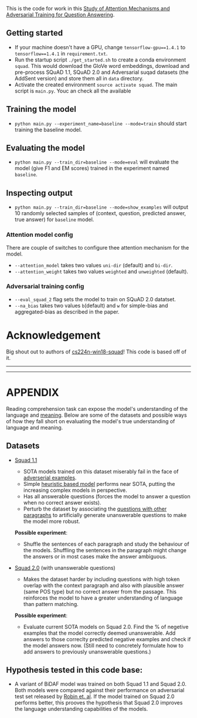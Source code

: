 This is the code for work in this [Study of Attention Mechanisms and Adversarial Training for Question Answering]. 

## Getting started
- If your machine doesn't have a GPU, change `tensorflow-gpu==1.4.1` to `tensorflow==1.4.1` in `requirement.txt`.
- Run the startup script `./get_started.sh` to create a conda environment `squad`. This would download the GloVe word embeddings, download and pre-process SQuAD 1.1, SQuAD 2.0 and Adversarial suqad datasets (the AddSent version) and store them all in `data` directory. 
- Activate the created environment `source activate squad`. The main script is `main.py`. Youc an check all the available 

## Training the model
- `python main.py --experiment_name=baseline --mode=train` should start training the baseline model.
## Evaluating the model
- `python main.py --train_dir=baseline --mode=eval` will evaluate the model (give F1 and EM scores) trained in the experiment named `baseline`.
## Inspecting output
- `python main.py --train_dir=baseline --mode=show_examples` will output 10 randomly selected samples of (context, question, predicted answer, true answer) for `baseline` model.

### Attention model config
There are couple of switches to configure thee attention mechanism for the model.
- `--attention_model` takes two values `uni-dir` (default) and `bi-dir`.
- `--attention_weight` takes two values `weighted` and `unweighted` (default).
### Adversarial training config
- `--eval_squad_2` flag sets the model to train on SQuAD 2.0 datatset.
- `--na_bias` takes two values `b`(default) and `w` for simple-bias and aggregated-bias as described in the paper.

# Acknowledgement
Big shout out to authors of [cs224n-win18-squad]! This code is based off of it.

----
----

# APPENDIX

Reading comprehension task can expose the model's understanding of the language and [meaning](https://plato.stanford.edu/entries/meaning/). Below are some of the datasets and possible ways of how they fall short on evaluating the model's true understanding of language and meaning.

## Datasets
- [Squad 1.1][1]
  * SOTA models trained on this dataset miserably fail in the face of [adverserial examples].
  * Simple [heuristic based model] performs near SOTA, putting the increasing complex models in perspective.
  * Has all answerable questions (forces the model to answer a question when no correct answer exists).
  * Perturb the dataset by associating the [questions with other paragraphs] to artificially generate unanswerable questions to make the model more robust.
  
  **Possible experiment**: 
  * Shuffle the sentences of each paragraph and study the behaviour of the models. Shuffling the sentences in the paragraph might change the answers or in most cases make the answer ambiguous.
- [Squad 2.0][2] (with unanswerable questions)
  * Makes the dataset harder by including questions with high token overlap with the context paragraph and also with plausible answer (same POS type) but no correct answer from the passage. This reinforces the model to have a greater understanding of language than pattern matching.
  
  **Possible experiment**: 
  * Evaluate current SOTA models on Squad 2.0. Find the % of negetive examples that the model correctly deemed unanswerable. Add answers to those correclty predicted negative examples and check if the model answers now. (Still need to concretely formulate how to add answers to previously unanswerable questions.)

## Hypothesis tested in this code base:
* A variant of BiDAF model was trained on both Squad 1.1 and Squad 2.0. Both models were compared against their performance on adversarial test set released by [Robin et. al]. If the model trained on Squad 2.0 performs better, this prooves the hypothesis that Squad 2.0 improves the language understanding capabilities of the models.
 
 [1]: https://arxiv.org/abs/1606.05250
 [2]: https://arxiv.org/abs/1806.03822
 [adverserial examples]: https://arxiv.org/abs/1707.07328
 [Robin et. al]: https://arxiv.org/abs/1707.07328
 [heuristic based model]: https://arxiv.org/abs/1703.04816
 [questions with other paragraphs]: https://arxiv.org/pdf/1710.10723.pdf
 [cs224n-win18-squad]: https://github.com/abisee/cs224n-win18-squad 
 [Study of Attention Mechanisms and Adversarial Training for Question Answering]: https://drive.google.com/file/d/1Y-cmOsCboaB8R-1QbykbjVM3h-xhywsY/view?usp=sharing

